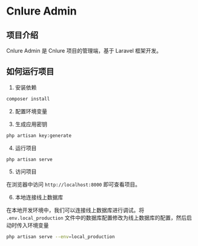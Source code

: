 # Cnlure Admin


## 项目介绍

Cnlure Admin 是 Cnlure 项目的管理端，基于 Laravel 框架开发。

## 如何运行项目

1. 安装依赖

```bash
composer install
```

2. 配置环境变量


3. 生成应用密钥

```bash
php artisan key:generate
```

4. 运行项目

```bash
php artisan serve
```

5. 访问项目

在浏览器中访问 `http://localhost:8000` 即可查看项目。

6. 本地连接线上数据库

在本地开发环境中，我们可以连接线上数据库进行调试。将 `.env.local_production` 文件中的数据库配置修改为线上数据库的配置，然后启动时传入环境变量

```bash
php artisan serve --env=local_production
```

